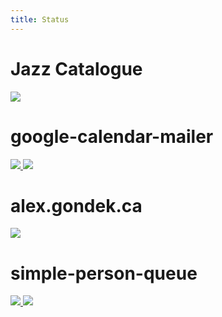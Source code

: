 ```yaml
---
title: Status
---
```


# Jazz Catalogue

<a href="https://travis-ci.org/gondek/jazz-catalogue">
  <img src="https://travis-ci.org/gondek/jazz-catalogue.svg?branch=master" />
</a>

# google-calendar-mailer

<a href="https://david-dm.org/gondek/google-calendar-mailer">
  <img src="https://david-dm.org/gondek/google-calendar-mailer.svg?style=flat-square"/>
</a>
<a href="https://david-dm.org/gondek/google-calendar-mailer?type=dev">
  <img src="https://david-dm.org/gondek/google-calendar-mailer/dev-status.svg"/>
</a>

# alex.gondek.ca

<a href="https://travis-ci.org/gondek/alex.gondek.ca">
  <img src="https://travis-ci.org/gondek/alex.gondek.ca.svg?branch=master"/>
</a>

# simple-person-queue

<a href="https://david-dm.org/gondek/simple-person-queue">
  <img src="https://david-dm.org/gondek/simple-person-queue/status.svg"/>
</a>
<a href="https://david-dm.org/gondek/simple-person-queue?type=dev">
  <img src="https://david-dm.org/gondek/simple-person-queue/dev-status.svg"/>
</a>
